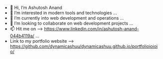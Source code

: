 - 👋 Hi, I’m Ashutosh Anand 
- 👀 I’m interested in modern tools and technologies  ...
- 🌱 I’m currently into web development and operations   ...
- 💞️ I’m looking to collaborate on web development projects  ...
- 📫 Hit  me on  --> https://www.linkedin.com/in/ashutosh-anand-044b4119a/ ...
- Link to my portfolio website -->  https://github.com/dynamicashuu/dynamicashuu.github.io/portfolioioioio/

<!---
dynamicashuu/dynamicashuu is a ✨ special ✨ repository because its `README.md` (this file) appears on your GitHub profile.
You can click the Preview link to take a look at your changes.
--->



